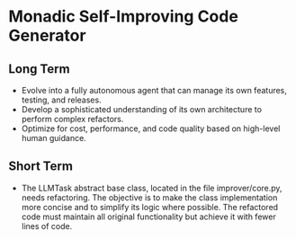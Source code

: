 # Monadic Self-Improving Code Generator

## Long Term
- Evolve into a fully autonomous agent that can manage its own features, testing, and releases.
- Develop a sophisticated understanding of its own architecture to perform complex refactors.
- Optimize for cost, performance, and code quality based on high-level human guidance.

## Short Term
- The LLMTask abstract base class, located in the file improver/core.py, needs refactoring. The objective is to make the class implementation more concise and to simplify its logic where possible. The refactored code must maintain all original functionality but achieve it with fewer lines of code.